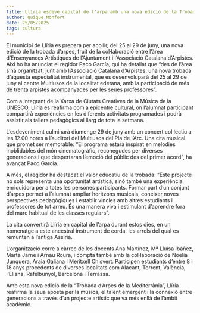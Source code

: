 ```yaml
---  
title: Llíria esdevé capital de l’arpa amb una nova edició de la Trobada d’Arpes de la Mediterrània  
author: Quique Monfort  
date: 25/05/2025  
tags: cultura
---
```


El municipi de Llíria es prepara per acollir, del 25 al 29 de juny, una nova edició de la trobada d’arpes, fruit de la col·laboració entre l’àrea d’Ensenyances Artístiques de l’Ajuntament i l’Associació Catalana d’Arpistes. Així ho ha anunciat el regidor Paco García, qui ha detallat que “des de l’àrea s’ha organitzat, junt amb l’Associació Catalana d’Arpistes, una nova trobada d’aquesta especialitat instrumental, que es desenvoluparà del 25 al 29 de juny al centre Multiusos de la localitat edetana, amb la participació de més de trenta arpistes acompanyades per les seues professores”.

Com a integrant de la Xarxa de Ciutats Creatives de la Música de la UNESCO, Llíria es reafirma com a epicentre cultural, on l’alumnat participant compartirà experiències en les diferents activitats programades i podrà assistir als tallers pedagògics al llarg de tota la setmana.

L’esdeveniment culminarà diumenge 29 de juny amb un concert col·lectiu a les 12.00 hores a l’auditori del Multiusos del Pla de l’Arc. Una cita musical que promet ser memorable: “El programa estarà inspirat en melodies inoblidables del món cinematogràfic, reconegudes per diverses generacions i que despertaran l’emoció del públic des del primer acord”, ha avançat Paco García.

A més, el regidor ha destacat el valor educatiu de la trobada: “Este projecte no sols representa una oportunitat artística, sinó també una experiència enriquidora per a totes les persones participants. Formar part d’un conjunt d’arpes permet a l’alumnat ampliar horitzons musicals, conéixer noves perspectives pedagògiques i establir vincles amb altres estudiants i professores de tot arreu. És una manera viva i estimulant d’aprendre fora del marc habitual de les classes regulars”.

La cita convertirà Llíria en capital de l’arpa durant estos dies, en un homenatge a este ancestral instrument de corda, les arrels del qual es remunten a l’antiga Assíria.

L’organització corre a càrrec de les docents Ana Martínez, Mª Lluïsa Ibáñez, Marta Jarne i Arnau Roura, i compta també amb la col·laboració de Noelia Junquera, Araia Galiana i Meritxell Chisvert. Participen estudiants d’entre 8 i 18 anys procedents de diverses localitats com Alacant, Torrent, València, l’Eliana, Rafelbunyol, Barcelona i Terrassa.

Amb esta nova edició de la “Trobada d’Arpes de la Mediterrània”, Llíria reafirma la seua aposta per la música, el talent emergent i la connexió entre generacions a través d’un projecte artístic que va més enllà de l’àmbit acadèmic.

